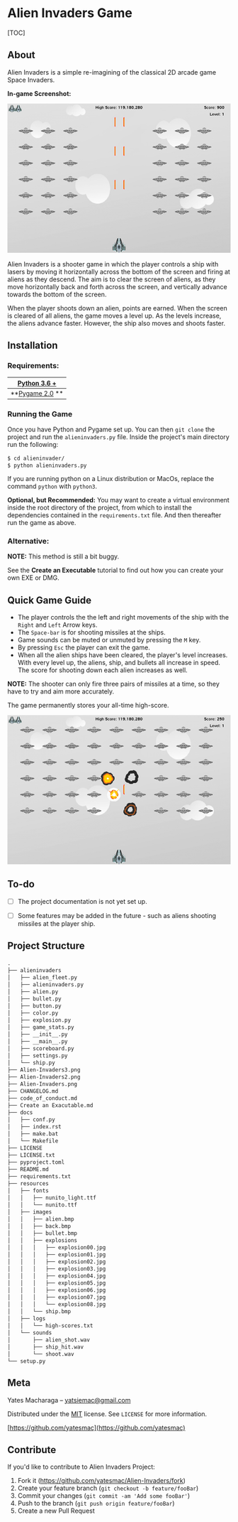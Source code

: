 # Alien Invaders Game

[TOC]

## About

Alien Invaders is a simple re-imagining of the classical 2D arcade game Space Invaders.

**In-game Screenshot:**

![](https://github.com/yatesmac/Alien-Invaders/blob/d58ffd1373c90d0bc9c18ab08ca0ab16b146a02f/Alien-Invaders3.png)



Alien Invaders is a shooter game in which the player controls a ship with lasers by moving it horizontally across the bottom of the screen and firing at aliens as they descend. The aim is to clear the screen of aliens, as they move horizontally back and forth across the screen, and vertically advance towards the bottom of the screen.

When the player shoots down an alien, points are earned. When the screen is cleared of all aliens, the game moves a level up. As the levels increase, the aliens advance faster. However, the ship also moves and shoots faster.



## Installation

### Requirements:

| [Python 3.6 +](https://www.python.org/downloads/)        |
| -------------------------------------------------------- |
| **[Pygame 2.0](http://www.pygame.org/download.shtml)  ** |

### Running the Game

Once you have Python and Pygame set up. You can then `git clone` the project and run the `alieninvaders.py` file.
Inside the project's main directory run the following:

```shell script
$ cd alieninvader/
$ python alieninvaders.py
```

If you are running python on a Linux distribution or MacOs, replace the command `python` with `python3`.

**Optional, but Recommended:** You may want to create a virtual environment inside the root directory of the project, from which to install the dependencies contained in the ```requirements.txt``` file. And then thereafter run the game as above.

### Alternative:

**NOTE:** This method is still a bit buggy.

See the **Create an Executable** tutorial to find out how you can create your own EXE or DMG.



## Quick Game Guide

- The player controls the the left and right movements of the ship with the `Right` and `Left` Arrow keys.
- The `Space-bar` is for shooting missiles at the ships.
- Game sounds can be muted or unmuted by pressing the ` M ` key.
- By pressing `Esc` the player can exit the game.
- When all the alien ships have been cleared, the player's level increases.
  With every level up, the aliens, ship, and bullets all increase in speed.
  The score for shooting down each alien increases as well.

**NOTE:** The shooter can only fire three pairs of missiles at a time, so they have to try and aim more accurately.

The game permanently stores your all-time high-score.

![](https://github.com/yatesmac/Alien-Invaders/blob/d58ffd1373c90d0bc9c18ab08ca0ab16b146a02f/Alien-Invaders2.png)




## To-do

- [ ] The project documentation is not yet set up.
- [ ] Some features may be added in the future - such as aliens shooting missiles at the player ship.



## Project Structure

```
.
├── alieninvaders
│   ├── alien_fleet.py
│   ├── alieninvaders.py
│   ├── alien.py
│   ├── bullet.py
│   ├── button.py
│   ├── color.py
│   ├── explosion.py
│   ├── game_stats.py
│   ├── __init__.py
│   ├── __main__.py
│   ├── scoreboard.py
│   ├── settings.py
│   └── ship.py
├── Alien-Invaders3.png
├── Alien-Invaders2.png
├── Alien-Invaders.png
├── CHANGELOG.md
├── code_of_conduct.md
├── Create an Exacutable.md
├── docs
│   ├── conf.py
│   ├── index.rst
│   ├── make.bat
│   └── Makefile
├── LICENSE
├── LICENSE.txt
├── pyproject.toml
├── README.md
├── requirements.txt
├── resources
│   ├── fonts
│   │   ├── nunito_light.ttf
│   │   └── nunito.ttf
│   ├── images
│   │   ├── alien.bmp
│   │   ├── back.bmp
│   │   ├── bullet.bmp
│   │   ├── explosions
│   │   │   ├── explosion00.jpg
│   │   │   ├── explosion01.jpg
│   │   │   ├── explosion02.jpg
│   │   │   ├── explosion03.jpg
│   │   │   ├── explosion04.jpg
│   │   │   ├── explosion05.jpg
│   │   │   ├── explosion06.jpg
│   │   │   ├── explosion07.jpg
│   │   │   └── explosion08.jpg
│   │   └── ship.bmp
│   ├── logs
│   │   └── high-scores.txt
│   └── sounds
│       ├── alien_shot.wav
│       ├── ship_hit.wav
│       └── shoot.wav
└── setup.py
```

## Meta

Yates Macharaga  – [yatsiemac@gmail.com](yatsiemac@gmail.com)

Distributed under the [MIT](https://choosealicense.com/licenses/mit/) license. See `LICENSE` for more information.

 [https://github.com/yatesmac](https://github.com/yatesmac)



## Contribute

If you'd like to contribute to Alien Invaders Project:

1. Fork it (https://github.com/yatesmac/Alien-Invaders/fork)
2. Create your feature branch (`git checkout -b feature/fooBar`)
3. Commit your changes (`git commit -am 'Add some fooBar'`)
4. Push to the branch (`git push origin feature/fooBar`)
5. Create a new Pull Request
